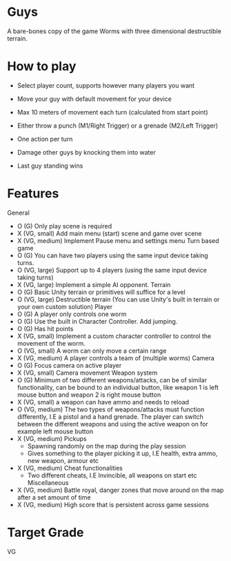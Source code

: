 # Guys
 A bare-bones copy of the game Worms with three dimensional destructible terrain. 

# How to play 
- Select player count, supports however many players you want
- Move your guy with default movement for your device
 - Max 10 meters of movement each turn (calculated from start point)
- Either throw a punch (M1/Right Trigger) or a grenade (M2/Left Trigger)
 - One action per turn

- Damage other guys by knocking them into water
- Last guy standing wins

# Features
General
 - O (G) Only play scene is required
 - X (VG, small) Add main menu (start) scene and game over scene
 - X (VG, medium) Implement Pause menu and settings menu
Turn based game
 - O (G) You can have two players using the same input device taking turns.
 - O (VG, large) Support up to 4 players (using the same input device taking turns)
 - X (VG, large) Implement a simple AI opponent.
Terrain
 - O (G) Basic Unity terrain or primitives will suffice for a level
 - O (VG, large) Destructible terrain (You can use Unity's built in terrain or your own custom solution)
Player
 - O (G) A player only controls one worm
 - O (G) Use the built in Character Controller. Add jumping.
 - O (G) Has hit points
 - X (VG, small) Implement a custom character controller to control the movement of the worm.
 - O (VG, small) A worm can only move a certain range 
 - X (VG, medium) A player controls a team of (multiple worms)
Camera
 - O (G) Focus camera on active player
 - X (VG, small) Camera movement
Weapon system
 - O (G) Minimum of two different weapons/attacks, can be of similar functionality, can be bound to an individual button, like weapon 1 is left mouse button and weapon 2 is right mouse button
 - X (VG, small) a weapon can have ammo and needs to reload
 - O (VG, medium) The two types of weapons/attacks must function differently, I.E a pistol and a hand grenade. The player can switch between the different weapons and using the active weapon on for example left mouse button
 - X (VG, medium) Pickups
	- Spawning randomly on the map during the play session
	- Gives something to the player picking it up, I.E health, extra ammo, new weapon, armour etc
 - X (VG, medium) Cheat functionalities
	- Two different cheats, I.E Invincible, all weapons on start etc
Miscellaneous
 - X (VG, medium) Battle royal, danger zones that move around on the map after a set amount of time
 - X (VG, medium) High score that is persistent across game sessions

# Target Grade
VG
